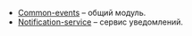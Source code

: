 - [Common-events](https://github.com/lerysi97/common-events.git) – общий модуль.
- [Notification-service](https://github.com/lerysi97/notification-service.git) – сервис уведомлений.